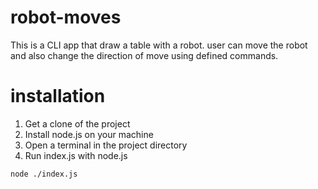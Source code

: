
# robot-moves
This is a CLI app that draw a table with a robot. user can move the robot and also change the direction of move using defined commands.

# installation

 1. Get a clone of the project
 2. Install node.js on your machine
 3. Open a terminal in the project directory
 4. Run index.js with node.js
```
node ./index.js
```
